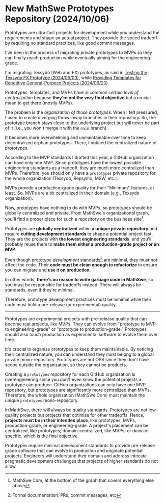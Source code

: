 <!-- Copyright (c) 2024 Tobias Briones. All rights reserved. -->
<!-- SPDX-License-Identifier: CC-BY-4.0 -->
<!-- This file is part of https://github.com/tobiasbriones/blog -->

# New MathSwe Prototypes Repository (2024/10/06)

Prototypes are ultra-fast projects for development while you understand the
requirements and shape an actual project. They provide the speed tradeoff by
requiring no standard practices, like good commit messages.

I've been in the process of migrating private prototypes to MVPs so they can
finally reach production while eventually aiming for the engineering grade.

I'm migrating Texsydo (Web and FX) prototypes, as said in
[Testing the Texsydo FX Prototype (2024/09/03)](/testing-the-texsydo-fx-prototype-2024-09-03),
while
[Providing Templates for Repetitive General-Purpose Projects (2024/09/20)](/providing-templates-for-repetitive-general--purpose-projects-2024-09-20).

Prototypes, templates, and MVPs have in common *certain level of centralization*
because **they're not the *very* final objective** but a crucial mean to get
there (mostly MVPs).

The problem is the *organization of those prototypes*. When I felt pressured, I
used to create diverging throw-away branches in their repository. So, the
prototype branch stays close to the underlying project but will never be part of
it (i.e., you won't merge it with the `main` branch).

It becomes more overwhelming and unmaintainable over time to keep decentralized
orphan prototypes. There, I noticed the centralized nature of prototypes.

According to the MVP standards I drafted this year, a GitHub organization can
have only one MVP. Since prototypes have the lowest possible engineering
standards as a tradeoff, they are much more centralized than MVPs. Therefore,
you should only have a `prototypes` private repository for the whole
organization (Texsydo, Repsymo, MSW, etc.).

MVPs provide a production-grade quality for their "Minimum" features, at least.
So, MVPs are a bit centralized in their domain (e.g., Texsydo organization).

Now, prototypes have nothing to do with MVPs, so prototypes should be globally
centralized and private. From MathSwe's organizational graph, you'll find a
proper place for such a repository on the business side[^1].

[^1]: MathSwe Com, at the bottom of the graph that covers everything else above

Prototypes are **globally centralized** within **a unique private repository**
and require **cutting development standards** to shape a potential project fast.
They are the projects with **the lowest engineering standards**, and you'll
probably reuse them to **make them either a production-grade project or an
MVP**.

Even though prototype *development* standards[^2] are minimal, they must not
affect the code. Their **code must be clean enough to refactorize** to ensure
you can migrate and **use it on production**.

In other words, **there's no reason to write garbage code in MathSwe**, so you
must be responsible for tradeoffs instead. There will always be standards, even
if they're minimal.

[^2]: Formal documentation, PRs, commit messages, etc

Therefore, prototype development practices must be minimal while their code must
hold a pre-release (or experimental) quality.

---

Prototypes are experimental projects with pre-release quality that can become
real projects, like MVPs. They can evolve from "prototype to MVP to
engineering-grade" or "prototype to production-grade." Prototypes should also
touch production as experimental software to evolve them over time.

It's crucial to organize prototypes to keep them maintainable. By noticing their
centralized nature, you can understand they must belong to a global private
mono-repository. Prototypes are not OSS since they don't have scope outside the
organization, so they cannot be products.

Creating a `prototypes` repository for each GitHub organization is
overengineering since you don't even know the potential projects a prototype can
produce. GitHub organizations can only have one MVP repository, but prototypes
are significantly more centralized than MVPs. Therefore, the whole
organization (MathSwe Com) must maintain the unique `prototypes`
mono-repository.

In MathSwe, there will always be quality standards. Prototypes are not
low-quality projects but projects that optimize for other tradeoffs. Hence,
**projects must be in their intended place**, like prototypes, MVPs,
production-grade, or engineering-grade. A project's placement can be
centralized, like prototypes; domain-centralized, like MVPs; or domain-specific,
which is the final objective.

Prototypes require minimal development standards to provide pre-release grade
software that can evolve in production and originate potential projects.
Engineers will understand their domain and address intricate pragmatic
development challenges that projects of higher standards do not allow.
